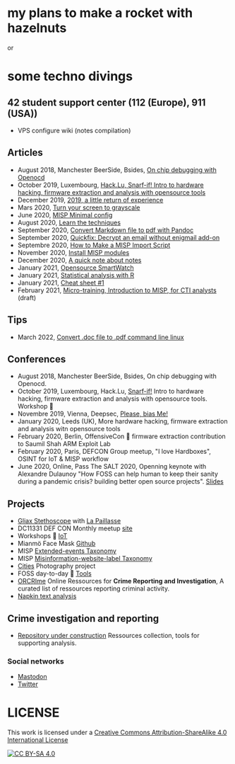 # my plans to make a rocket with hazelnuts 
or 
# some techno divings 

## 42 student support center (112 (Europe), 911 (USA))

- VPS configure wiki (notes compilation)

## Articles
- August 2018, Manchester BeerSide, Bsides, [On chip debugging with Openocd](On-Chip-debugging-with-OpenOCD-and-GDB)
- October 2019, Luxembourg, [Hack.Lu, Snarf-if! Intro to hardware hacking, firmware extraction and analysis with opensource tools](./Intro-to-hardware-Firmware-extraction)
- December 2019, [2019, a little return of experience](./year-2019-a-little-return-of-experience)
- Mars 2020, [Turn your screen to grayscale](Turn-your-screen-to-grayscale)
- June 2020, [MISP Minimal config](./MISP-minimal-config)
- August 2020, [Learn the techniques](./learn-the-techniques) 
- September 2020, [Convert Markdown file to pdf with Pandoc](./convert-markdown-file-to-pdf)
- September 2020, [Quickfix: Decrypt an email without enigmail add-on](./decrypt-an-email-without-add-on)
- Septembre 2020, [How to Make a MISP Import Script](https://www.misp-project.org/2020/09/30/How-To-Make-A-MISP-Import-Script.html)
- November 2020, [Install MISP modules](./install-misp-modules)
- December 2020, [A quick note about notes](./keeping-notes-for-creativity)
- January 2021, [Opensource SmartWatch](./opensource-smartwatch)
- January 2021, [Statistical analysis with R](./statistics-with-R)
- January 2021, [Cheat sheet #1](./cheat-sheet-1)
- February 2021, [Micro-training, Introduction to MISP, for CTI analysts](./intro-to-misp-CTI) (draft)

## Tips
- March 2022, [Convert .doc file to .pdf command line linux](./doc-to-pdf.md)

## Conferences
- August 2018, Manchester BeerSide, Bsides, On chip debugging with Openocd.
- October 2019, Luxembourg, Hack.Lu, [Snarf-if!](https://cfp.hack.lu/hacklu19/talk/8YR7UM/) Intro to hardware hacking, firmware extraction and analysis with opensource tools. Workshop :wrench:
- Novembre 2019, Vienna, Deepsec, [Please, bias Me!](https://blog.deepsec.net/roots-2019-invited-talk-please-bias-me-pauline-bourmeau/)
- January 2020, Leeds (UK), More hardware hacking, firmware extraction and analysis witn opensource tools
- February 2020, Berlin, OffensiveCon :wrench: firmware extraction contribution to Saumil Shah ARM Exploit Lab
- February 2020, Paris, DEFCON Group meetup, "I love Hardboxes", OSINT for IoT & MISP workflow
- June 2020, Online, Pass The SALT 2020, Openning keynote with Alexandre Dulaunoy "How FOSS can help human to keep their sanity during a pandemic crisis? building better open source projects". [Slides](https://github.com/C00kie-/foss-tools/blob/master/best-practices/slides/slides.pdf)

## Projects

- [Gliax Stethoscope](https://github.com/GliaX/Stethoscope) with [La Paillasse](http://lapaillasse.org/)
- DC11331 DEF CON Monthly meetup [site](dc11331.com)
- Workshops :wrench: [IoT](https://github.com/C00kie-/workshop-materials)
- Mianmö Face Mask [Github](https://github.com/Mianmo-project/mask-models)
- MISP [Extended-events Taxonomy](https://www.misp-project.org/taxonomies.html#_extended_event)
- MISP [Misinformation-website-label Taxonomy](https://www.misp-project.org/taxonomies.html#_misinformation_website_label)
- [Cities](https://www.flickr.com/photos/186756091@N02/) Photography project
- FOSS day-to-day :wrench: [Tools](https://github.com/C00kie-/foss-tools/blob/master/README.md)
- [ORCRIme](https://github.com/C00kie-/ORCRI) Online Ressources for **Crime Reporting and Investigation**, A curated list of ressources reporting criminal activity.
- [Napkin text analysis](https://github.com/C00kie-/napkin-text-analysis)

## Crime investigation and reporting

- [Repository under construction](https://github.com/C00kie-/ORCRI) Ressources collection, tools for supporting analysis.


### Social networks
- <a rel="me" href="https://fosstodon.org/@c00kie">Mastodon</a>
- [Twitter](Twitter.com/ko97551819)


# LICENSE 

This work is licensed under a [Creative Commons Attribution-ShareAlike 4.0 International License](./LICENSE)

[![CC BY-SA 4.0][cc-by-sa-image]][cc-by-sa]

[cc-by-sa]: http://creativecommons.org/licenses/by-sa/4.0/
[cc-by-sa-image]: https://licensebuttons.net/l/by-sa/4.0/88x31.png
[cc-by-sa-shield]: https://img.shields.io/badge/License-CC%20BY--SA%204.0-lightgrey.svg
